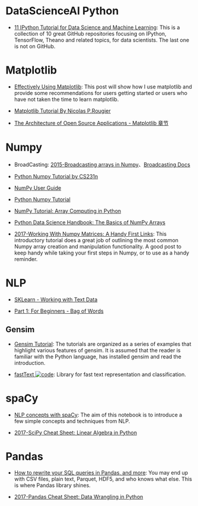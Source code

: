 # DataScienceAI Python

- [11 IPython Tutorial for Data Science and Machine Learning](http://6me.us/xq2OgY): This is a collection of 10 great GitHub repositories focusing on IPython, TensorFlow, Theano and related topics, for data scientists. The last one is not on GitHub.

# Matplotlib

- [Effectively Using Matplotlib](http://pbpython.com/effective-matplotlib.html): This post will show how I use matplotlib and provide some recommendations for users getting started or users who have not taken the time to learn matplotlib.

- [Matplotlib Tutorial By Nicolas P.Rougier](http://www.labri.fr/perso/nrougier/teaching/matplotlib/)

- [The Architecture of Open Source Applications - Matplotlib 章节](http://aosabook.org/en/matplotlib.html)

# Numpy

- BroadCasting: [2015-Broadcasting arrays in Numpy](http://eli.thegreenplace.net/2015/broadcasting-arrays-in-numpy/)、[Broadcasting Docs](https://docs.scipy.org/doc/numpy/user/basics.broadcasting.html)

- [Python Numpy Tutorial by CS231n](http://cs231n.github.io/python-numpy-tutorial/)

- [NumPy User Guide](https://docs.scipy.org/doc/numpy-dev/user/index.html)

- [Python Numpy Tutorial](http://cs231n.github.io/python-numpy-tutorial/#numpy-broadcasting)

- [NumPy Tutorial: Array Computing in Python](https://hackernoon.com/numpy-tutorial-array-computing-in-python-fb7321f417ba#.updfgfusm)

- [Python Data Science Handbook: The Basics of NumPy Arrays](http://nbviewer.jupyter.org/github/jakevdp/PythonDataScienceHandbook/blob/master/notebooks/02.02-The-Basics-Of-NumPy-Arrays.ipynb)

- [2017-Working With Numpy Matrices: A Handy First Links](http://6me.us/HoKt0X): This introductory tutorial does a great job of outlining the most common Numpy array creation and manipulation functionality. A good post to keep handy while taking your first steps in Numpy, or to use as a handy reminder.

# NLP

- [SKLearn - Working with Text Data](http://scikit-learn.org/stable/tutorial/text_analytics/working_with_text_data.html)

- [Part 1: For Beginners - Bag of Words](https://www.kaggle.com/c/word2vec-nlp-tutorial/details/part-1-for-beginners-bag-of-words)

## Gensim

- [Gensim Tutorial](https://radimrehurek.com/gensim/tutorial.html): The tutorials are organized as a series of examples that highlight various features of gensim. It is assumed that the reader is familiar with the Python language, has installed gensim and read the introduction.

- [fastText ![code](https://martrix-usa.oss-accelerate.aliyuncs.com/logo/code.svg)](https://github.com/facebookresearch/fastText): Library for fast text representation and classification.

# spaCy

- [NLP concepts with spaCy](https://gist.github.com/aparrish/f21f6abbf2367e8eb23438558207e1c3):
  The aim of this notebook is to introduce a few simple concepts and techniques from NLP.

- [2017-SciPy Cheat Sheet: Linear Algebra in Python](http://6me.us/gsj9Zp)

# Pandas

- [How to rewrite your SQL queries in Pandas, and more](https://parg.co/UWC): You may end up with CSV files, plain text, Parquet, HDF5, and who knows what else. This is where Pandas library shines.

- [2017-Pandas Cheat Sheet: Data Wrangling in Python](http://6me.us/tN0VH8)
